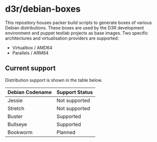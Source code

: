 # d3r/debian-boxes

This repository houses packer build scripts to generate boxes of various Debian distributions. These boxes are used by the D3R development environment and puppet testlab projects as base images. Two specific architectures and virtualisation providers are supported:

- Virtualbox / AMD64
- Parallels / ARM64

## Current support

Distribution support is shown in the table below.

| Debian Codename | Support Status |
| - | - |
| Jessie | Not supported |
| Stretch | Not supported |
| Buster | Supported |
| Bullseye | Supported |
| Bookworm | Planned |
